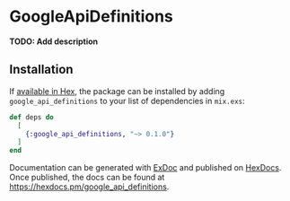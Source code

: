 # GoogleApiDefinitions

**TODO: Add description**

## Installation

If [available in Hex](https://hex.pm/docs/publish), the package can be installed
by adding `google_api_definitions` to your list of dependencies in `mix.exs`:

```elixir
def deps do
  [
    {:google_api_definitions, "~> 0.1.0"}
  ]
end
```

Documentation can be generated with [ExDoc](https://github.com/elixir-lang/ex_doc)
and published on [HexDocs](https://hexdocs.pm). Once published, the docs can
be found at <https://hexdocs.pm/google_api_definitions>.

